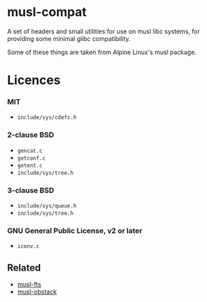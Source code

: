 # musl-compat

A set of headers and small utilities for use on musl libc systems, for providing
some minimal glibc compatibility.

Some of these things are taken from Alpine Linux's musl package.


# Licences

### MIT
- `include/sys/cdefs.h`

### 2-clause BSD
- `gencat.c`
- `getconf.c`
- `getent.c`
- `include/sys/tree.h`

### 3-clause BSD
- `include/sys/queue.h`
- `include/sys/tree.h`

### GNU General Public License, v2 or later
- `iconv.c`

## Related

- [musl-fts](https://github.com/pullmoll/musl-fts)
- [musl-obstack](https://github.com/pullmoll/musl-obstack)

